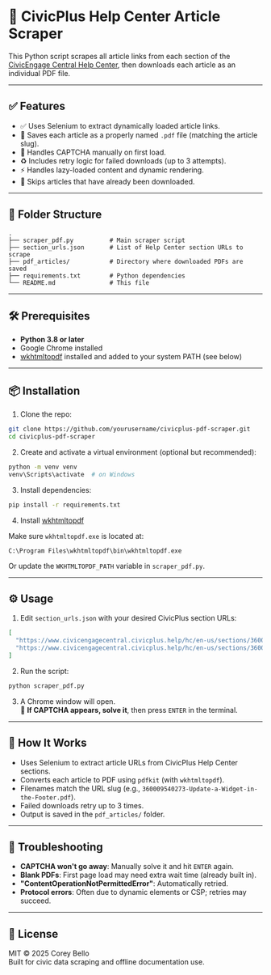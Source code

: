 # 🧾 CivicPlus Help Center Article Scraper

This Python script scrapes all article links from each section of the [CivicEngage Central Help Center](https://www.civicengagecentral.civicplus.help/hc/en-us), then downloads each article as an individual PDF file.

---

## ✅ Features

- ✅ Uses Selenium to extract dynamically loaded article links.
- 📄 Saves each article as a properly named `.pdf` file (matching the article slug).
- 🔐 Handles CAPTCHA manually on first load.
- ♻️ Includes retry logic for failed downloads (up to 3 attempts).
- ⚡ Handles lazy-loaded content and dynamic rendering.
- 🧠 Skips articles that have already been downloaded.

---

## 📁 Folder Structure

```
.
├── scraper_pdf.py          # Main scraper script
├── section_urls.json       # List of Help Center section URLs to scrape
├── pdf_articles/           # Directory where downloaded PDFs are saved
├── requirements.txt        # Python dependencies
└── README.md               # This file
```

---

## 🛠️ Prerequisites

- **Python 3.8 or later**
- Google Chrome installed
- [wkhtmltopdf](https://wkhtmltopdf.org/downloads.html) installed and added to your system PATH (see below)

---

## 📦 Installation

1. Clone the repo:

```bash
git clone https://github.com/yourusername/civicplus-pdf-scraper.git
cd civicplus-pdf-scraper
```

2. Create and activate a virtual environment (optional but recommended):

```bash
python -m venv venv
venv\Scripts\activate  # on Windows
```

3. Install dependencies:

```bash
pip install -r requirements.txt
```

4. Install [wkhtmltopdf](https://wkhtmltopdf.org/downloads.html)

Make sure `wkhtmltopdf.exe` is located at:

```
C:\Program Files\wkhtmltopdf\bin\wkhtmltopdf.exe
```

Or update the `WKHTMLTOPDF_PATH` variable in `scraper_pdf.py`.

---

## ⚙️ Usage

1. Edit `section_urls.json` with your desired CivicPlus section URLs:

```json
[
  "https://www.civicengagecentral.civicplus.help/hc/en-us/sections/360002034173-Best-Practices",
  "https://www.civicengagecentral.civicplus.help/hc/en-us/sections/360010477914-Training"
]
```

2. Run the script:

```bash
python scraper_pdf.py
```

3. A Chrome window will open.  
   🛑 **If CAPTCHA appears, solve it**, then press `ENTER` in the terminal.

---

## 🧠 How It Works

- Uses Selenium to extract article URLs from CivicPlus Help Center sections.
- Converts each article to PDF using `pdfkit` (with `wkhtmltopdf`).
- Filenames match the URL slug (e.g., `360009540273-Update-a-Widget-in-the-Footer.pdf`).
- Failed downloads retry up to 3 times.
- Output is saved in the `pdf_articles/` folder.

---

## 🐞 Troubleshooting

- **CAPTCHA won't go away**: Manually solve it and hit `ENTER` again.
- **Blank PDFs**: First page load may need extra wait time (already built in).
- **"ContentOperationNotPermittedError"**: Automatically retried.
- **Protocol errors**: Often due to dynamic elements or CSP; retries may succeed.

---

## 📜 License

MIT © 2025 Corey Bello  
Built for civic data scraping and offline documentation use.
